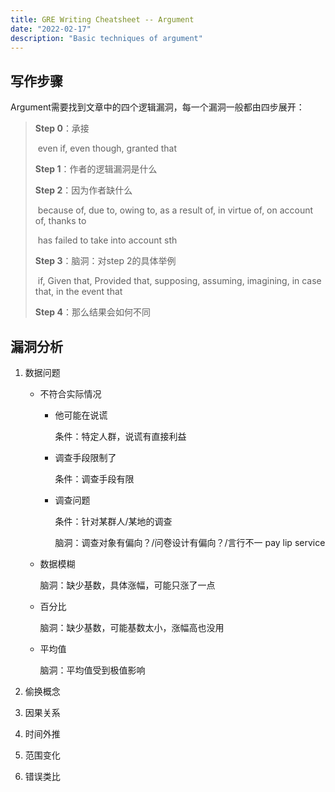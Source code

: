 ```yaml
---
title: GRE Writing Cheatsheet -- Argument
date: "2022-02-17"
description: "Basic techniques of argument"
---
```




## 写作步骤	

​	Argument需要找到文章中的四个逻辑漏洞，每一个漏洞一般都由四步展开：

>**Step 0**：承接
>
>​		even if, even though, granted that
>
>**Step 1**：作者的逻辑漏洞是什么
>
>**Step 2**：因为作者缺什么
>
>​		because of, due to, owing to, as a result of, in virtue of, on account of, thanks to
>
>​		has failed to take into account sth
>
>**Step 3**：脑洞：对step 2的具体举例
>
>​		if, Given that, Provided that, supposing, assuming, imagining, in case that, in the event that
>
>**Step 4**：那么结果会如何不同



## 漏洞分析

1. 数据问题

   - 不符合实际情况 	

     - 他可能在说谎

       条件：特定人群，说谎有直接利益

     - 调查手段限制了

       条件：调查手段有限

     - 调查问题

       条件：针对某群人/某地的调查

       脑洞：调查对象有偏向？/问卷设计有偏向？/言行不一 pay lip service	

   - 数据模糊

     脑洞：缺少基数，具体涨幅，可能只涨了一点

   - 百分比

     脑洞：缺少基数，可能基数太小，涨幅高也没用

   - 平均值

     脑洞：平均值受到极值影响

2. 偷换概念
3. 因果关系
4. 时间外推
5. 范围变化
6. 错误类比

